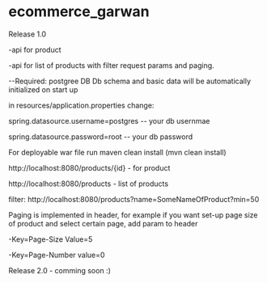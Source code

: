 # ecommerce_garwan

Release 1.0

-api for product

-api for list of products with filter request params and paging.

--Required:
postgree DB
Db schema and basic data will be automatically initialized on start up

in resources/application.properties change:

spring.datasource.username=postgres   -- your db usernmae

spring.datasource.password=root       -- your db password

For deployable war file run maven clean install (mvn clean install)


http://localhost:8080/products/{id}  - for product

http://localhost:8080/products       - list of products

filter: http://localhost:8080/products?name=SomeNameOfProduct?min=50

Paging is implemented in header, for example if you want set-up page size of product and select certain page,
add param to header 

-Key=Page-Size Value=5 

-Key=Page-Number value=0 


Release 2.0 - comming soon :) 

